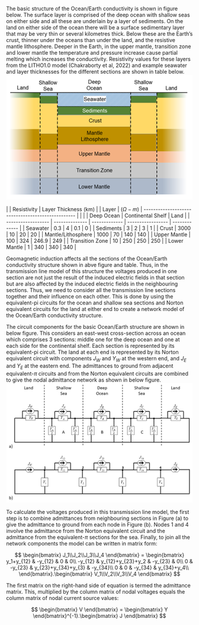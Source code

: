 <!-- 
Author(s): Shibaji Chakraborty, Xueling Shi

Disclaimer:
SCUBAS is under the MIT license found in the root directory LICENSE.md 
Everyone is permitted to copy and distribute verbatim copies of this license 
document.

This version of the MIT Public License incorporates the terms
and conditions of MIT General Public License.
-->

The basic structure of the Ocean/Earth conductivity is shown in figure below. The surface layer is comprised of the deep ocean with shallow seas on either side and all these are underlain by a layer of sediments.  On the land on either side of the ocean there will be a surface sedimentary layer that may be very thin or several kilometres thick. Below these are the Earth’s crust, thinner under the oceans than under the land, and the resistive mantle lithosphere.  Deeper in the Earth, in the upper mantle, transition zone and lower mantle the temperature and pressure increase cause partial melting which increases the conductivity. Resistivity values for these layers from the LITHO1.0 model (Chakraborty et al, 2022) and example seawater and layer thicknesses for the different sections are shown in table below. ![Alt text](../figures/Ocean-Earth-Layer.png)


|                    | Resistivity    | Layer Thickness (km)                              |
| Layer              | ($\Omega-m$)   | ------------------------------------------------- |
|                    |                | Deep Ocean    | Continental Shelf | Land          |
| ------------------ | -------------- | ------------- | ----------------- | ------------- |
| Seawater           | 0.3            | 4             | 0.1               | 0             |
| Sediments          | 3              | 2             | 3                 | 1             |
| Crust              | 3000           | 10            | 20                | 20            |
| Mantle/Lithosphere | 1000           | 70            | 140               | 140           |
| Upper Mantle       | 100            | 324           | 246.9             | 249           |
| Transition Zone    | 10             | 250           | 250               | 250           |
| Lower Mantle       | 1              | 340           | 340               | 340           |


Geomagnetic induction affects all the sections of the Ocean/Earth conductivity structure shown in abve figure and table. Thus, in the transmission line model of this structure the voltages produced in one section are not just the result of the induced electric fields in that section but are also affected by the induced electric fields in the neighbouring sections. Thus, we need to consider all the transmission line sections together and their influence on each other. This is done by using the equivalent-pi circuits for the ocean and shallow sea sections and Norton equivalent circuits for the land at either end to create a network model of the Ocean/Earth conductivity structure.

The circuit components for the basic Ocean/Earth structure are shown in below figure. This considers an east-west cross-section across an ocean which comprises 3 sections: middle one for the deep ocean and one at each side for the continental shelf. Each section is represented by its equivalent-pi circuit. The land at each end is represented by its Norton equivalent circuit with components $J_W$ and $Y_W$ at the western end, and $J_E$ and $Y_E$ at the eastern end. The admittances to ground from adjacent equivalent-$\pi$ circuits and from the Norton equivalent circuits are combined to give the nodal admittance network as shown in below figure.![Alt text](../figures/Network-Model.png)

To calculate the voltages produced in this transmission line model, the first step is to combine admittances from neighbouring sections in Figure (a) to give the admittance to ground from each node in Figure (b). Nodes 1 and 4 involve the admittance from the Norton equivalent circuit and the admittance from the equivalent-$\pi$ sections for the sea. Finally, to join all the network components the model can be written in matrix form:

$$
\begin{bmatrix}
J_1\\J_2\\J_3\\J_4
\end{bmatrix} = 
\begin{bmatrix}
y_1+y_{12} & -y_{12} & 0 & 0\\
-y_{12} & y_{12}+y_{23}+y_2 & -y_{23} & 0\\
0 & -y_{23} & y_{23}+y_{34}+y_{3} & -y_{34}\\
0 & 0 & -y_{34} & y_{34}+y_4\\
\end{bmatrix}.\begin{bmatrix}
V_1\\V_2\\V_3\\V_4
\end{bmatrix}
$$

The first matrix on the right-hand side of equation is termed the admittance matrix. This, multiplied by the column matrix of nodal voltages equals the column matrix of nodal current source values:

$$
\begin{bmatrix}
V
\end{bmatrix} = 
\begin{bmatrix}
Y
\end{bmatrix}^{-1}.\begin{bmatrix}
J
\end{bmatrix}
$$